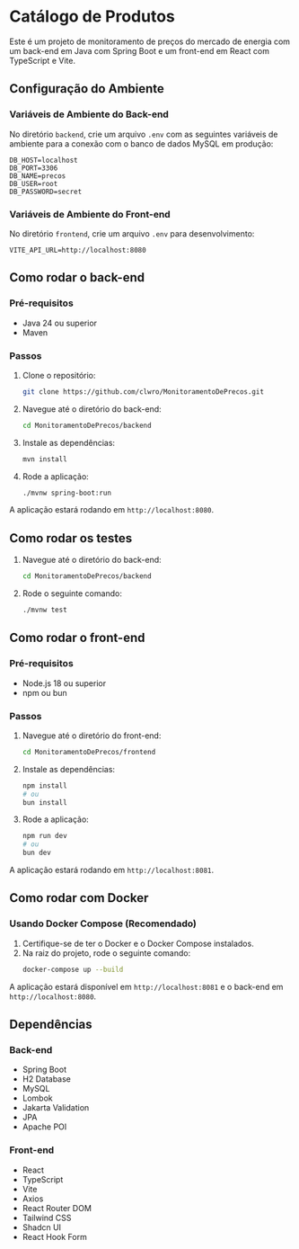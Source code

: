 # Catálogo de Produtos

Este é um projeto de monitoramento de preços do mercado de energia com um back-end em Java com Spring Boot e um front-end em React com TypeScript e Vite.

## Configuração do Ambiente

### Variáveis de Ambiente do Back-end

No diretório `backend`, crie um arquivo `.env` com as seguintes variáveis de ambiente para a conexão com o banco de dados MySQL em produção:

```
DB_HOST=localhost
DB_PORT=3306
DB_NAME=precos
DB_USER=root
DB_PASSWORD=secret
```

### Variáveis de Ambiente do Front-end

No diretório `frontend`, crie um arquivo `.env` para desenvolvimento:

```
VITE_API_URL=http://localhost:8080
```

## Como rodar o back-end

### Pré-requisitos

- Java 24 ou superior
- Maven

### Passos

1.  Clone o repositório:
    ```bash
    git clone https://github.com/clwro/MonitoramentoDePrecos.git
    ```
2.  Navegue até o diretório do back-end:
    ```bash
    cd MonitoramentoDePrecos/backend
    ```
3.  Instale as dependências:
    ```bash
    mvn install
    ```
4.  Rode a aplicação:
    ```bash
    ./mvnw spring-boot:run
    ```

A aplicação estará rodando em `http://localhost:8080`.

## Como rodar os testes

1.  Navegue até o diretório do back-end:
    ```bash
    cd MonitoramentoDePrecos/backend
    ```
2.  Rode o seguinte comando:
    ```bash    
    ./mvnw test
    ```

## Como rodar o front-end

### Pré-requisitos

- Node.js 18 ou superior
- npm ou bun

### Passos

1.  Navegue até o diretório do front-end:
    ```bash
    cd MonitoramentoDePrecos/frontend
    ```
2.  Instale as dependências:
    ```bash
    npm install
    # ou
    bun install
    ```
3.  Rode a aplicação:
    ```bash
    npm run dev
    # ou
    bun dev
    ```

A aplicação estará rodando em `http://localhost:8081`.

## Como rodar com Docker

### Usando Docker Compose (Recomendado)

1.  Certifique-se de ter o Docker e o Docker Compose instalados.
2.  Na raiz do projeto, rode o seguinte comando:
    ```bash
    docker-compose up --build
    ```

A aplicação estará disponível em `http://localhost:8081` e o back-end em `http://localhost:8080`.

## Dependências


### Back-end

- Spring Boot
- H2 Database
- MySQL
- Lombok
- Jakarta Validation
- JPA
- Apache POI

### Front-end

- React
- TypeScript
- Vite
- Axios
- React Router DOM
- Tailwind CSS
- Shadcn UI
- React Hook Form
